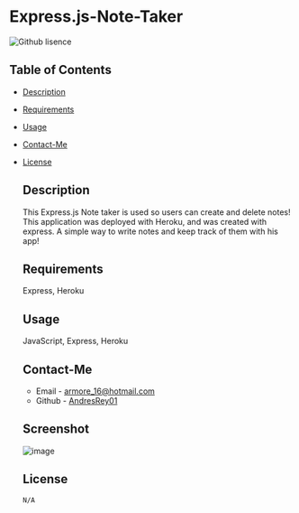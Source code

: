 # Express.js-Note-Taker
![Github lisence](https://img.shields.io/badge/license-none-yellowgreen.svg)
  ## Table of Contents
  * [Description](#description)
  * [Requirements](#requirements)
  * [Usage](#usage)
  * [Contact-Me](#contact-me)
  
* [License](#license)

  ## Description
  This Express.js Note taker is used so users can create and delete notes! This application was deployed with Heroku, and was created with express. A simple way to write notes and keep track of them with his app!
  ## Requirements
  Express, Heroku
  ## Usage
  JavaScript, Express, Heroku
  ## Contact-Me
  * Email - armore_16@hotmail.com
  * Github - [AndresRey01](https://github.com/AndresRey01/)
  ## Screenshot
    ![image](https://github.com/AndresRey01/SVG-Logo-Maker/assets/140764079/b14a3a8e-29f1-47c5-be21-f88fa8eaf5b4)
  ## License

      N/A  